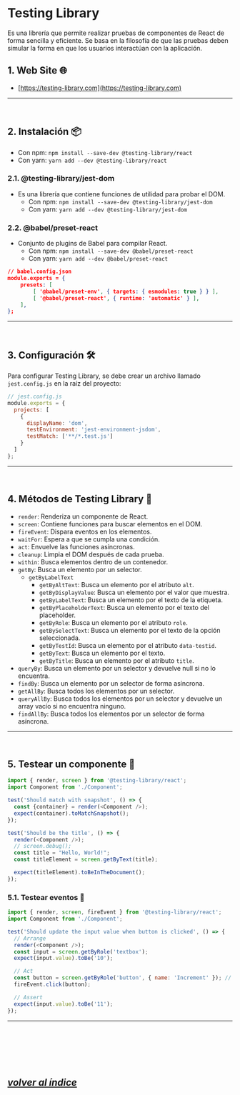# Testing Library
Es una librería que permite realizar pruebas de componentes de React de forma sencilla y eficiente. Se basa en la filosofía de que las pruebas deben simular la forma en que los usuarios interactúan con la aplicación.

## 1. Web Site 🌐
- [https://testing-library.com](https://testing-library.com)
---
<br>

## 2. Instalación 📦
- Con npm: `npm install --save-dev @testing-library/react`
- Con yarn: `yarn add --dev @testing-library/react`

### 2.1. @testing-library/jest-dom
- Es una librería que contiene funciones de utilidad para probar el DOM.
  - Con npm: `npm install --save-dev @testing-library/jest-dom`
  - Con yarn: `yarn add --dev @testing-library/jest-dom`

### 2.2. @babel/preset-react
- Conjunto de plugins de Babel para compilar React.
  - Con npm: `npm install --save-dev @babel/preset-react`
  - Con yarn: `yarn add --dev @babel/preset-react`
```json
// babel.config.json
module.exports = {
    presets: [
        [ '@babel/preset-env', { targets: { esmodules: true } } ],
        [ '@babel/preset-react', { runtime: 'automatic' } ],
    ],
};
```
---
<br>

## 3. Configuración 🛠️
Para configurar Testing Library, se debe crear un archivo llamado `jest.config.js` en la raíz del proyecto:
```javascript
// jest.config.js
module.exports = {
  projects: [
    {
      displayName: 'dom',
      testEnvironment: 'jest-environment-jsdom',
      testMatch: ['**/*.test.js']
    }
  ]
};
```
---
<br>

## 4. Métodos de Testing Library 🧪
- `render`: Renderiza un componente de React.
- `screen`: Contiene funciones para buscar elementos en el DOM.
- `fireEvent`: Dispara eventos en los elementos.
- `waitFor`: Espera a que se cumpla una condición.
- `act`: Envuelve las funciones asíncronas.
- `cleanup`: Limpia el DOM después de cada prueba.
- `within`: Busca elementos dentro de un contenedor.
- `getBy`: Busca un elemento por un selector.
  - `getByLabelText`
    - `getByAltText`: Busca un elemento por el atributo `alt`.
    - `getByDisplayValue`: Busca un elemento por el valor que muestra.
    - `getByLabelText`: Busca un elemento por el texto de la etiqueta.
    - `getByPlaceholderText`: Busca un elemento por el texto del placeholder.
    - `getByRole`: Busca un elemento por el atributo `role`.
    - `getBySelectText`: Busca un elemento por el texto de la opción seleccionada.
    - `getByTestId`: Busca un elemento por el atributo `data-testid`.
    - `getByText`: Busca un elemento por el texto.
    - `getByTitle`: Busca un elemento por el atributo `title`.
- `queryBy`: Busca un elemento por un selector y devuelve null si no lo encuentra.
- `findBy`: Busca un elemento por un selector de forma asíncrona.
- `getAllBy`: Busca todos los elementos por un selector.
- `queryAllBy`: Busca todos los elementos por un selector y devuelve un array vacío si no encuentra ninguno.
- `findAllBy`: Busca todos los elementos por un selector de forma asíncrona.
---
<br>

## 5. Testear un componente 🧪
```javascript
import { render, screen } from '@testing-library/react';
import Component from './Component';

test('Should match with snapshot', () => {
  const {container} = render(<Component />);
  expect(container).toMatchSnapshot();
});

test('Should be the title', () => {
  render(<Component />);
  // screen.debug();
  const title = "Hello, World!";
  const titleElement = screen.getByText(title);

  expect(titleElement).toBeInTheDocument();
});
```

### 5.1. Testear eventos 🧪
```javascript
import { render, screen, fireEvent } from '@testing-library/react';
import Component from './Component';

test('Should update the input value when button is clicked', () => {
  // Arrange
  render(<Component />);
  const input = screen.getByRole('textbox');
  expect(input.value).toBe('10');

  // Act
  const button = screen.getByRole('button', { name: 'Increment' }); // Tiene una etiqueta aria-label="Increment"
  fireEvent.click(button);

  // Assert
  expect(input.value).toBe('11');
});
```

---
<br>







<br><br><br>

## *[volver al índice](../README.md)*

